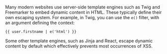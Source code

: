 Many modern websites use server-side template engines such as Twig and Freemarker to embed dynamic content in HTML. These typically define their own escaping system. For example, in Twig, you can use the `e()` filter, with an argument defining the context:
```twig
{{ user.firstname | e('html') }}
```

Some other template engines, such as Jinja and React, escape dynamic content by default which effectively prevents most occurrences of XSS.